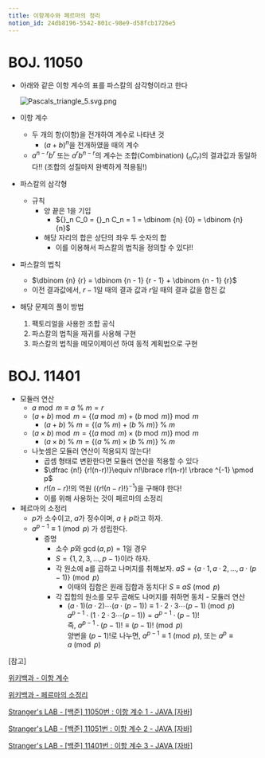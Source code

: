 ```yaml
---
title: 이항계수와 페르마의 정리
notion_id: 24db8196-5542-801c-98e9-d58fcb1726e5
---
```

  
# BOJ. 11050  
  
- 아래와 같은 이항 계수의 표를 파스칼의 삼각형이라고 한다  
  
    ![Pascals_triangle_5.svg.png](https://prod-files-secure.s3.us-west-2.amazonaws.com/ee9cb3f6-9bac-463c-ac07-0442097183e8/67dbf580-7a07-485d-ae36-3de4a6a96e17/Pascals_triangle_5.svg.png?X-Amz-Algorithm=AWS4-HMAC-SHA256&X-Amz-Content-Sha256=UNSIGNED-PAYLOAD&X-Amz-Credential=ASIAZI2LB4662CA5I6JJ%2F20251010%2Fus-west-2%2Fs3%2Faws4_request&X-Amz-Date=20251010T011401Z&X-Amz-Expires=3600&X-Amz-Security-Token=IQoJb3JpZ2luX2VjEEkaCXVzLXdlc3QtMiJHMEUCIQDan56xOAjhqyZsAG0FZOXekouZ5n2r2Q%2BfXI%2FgiNtnDQIgSasMe8tltz%2Beho1bkmHFL0EJEVqfKmAjNEUyjBvzruUqiAQI4v%2F%2F%2F%2F%2F%2F%2F%2F%2F%2FARAAGgw2Mzc0MjMxODM4MDUiDCi8NkbFfhJg2rk9dircAwP5FxiDbkg77JAr9sblZ9aJD%2BZNumTyrBrrIYvojMbtZZsodouXjC%2F6d09IKvdsgvsg7VhSDmgJvJliqOa3FEyNEA1hngtXqfwuLDYcEiIQi9eaEfCAgUVmUwvQykxe0WteB3Ing8Kf%2BBtgr8MR2TrH5AoV523cxmqtPB6N6qJLqaMbgzQaZ3XskEHaHx60zb7PXnXGBXkWnwYpQwm0pej9ZeAxCbrCV3N65a5Z64hyeYl0H9IQAHzSYL3EFEF9XHd612hdPvExxl0yJKBjHQN%2FBKe9qVfGIqYYEr6REEm2%2FzMOnsJBacGJy8CQEs5xrLCdJ%2BCWQ%2FAqI0F6gzwzIeAXGQdLpq72JimJ7sXy7gR6U25WIlC3CeK0Q7d6NxccITlqytiEPMUEnx0rOxMpBMEgS44ySlGmFSIP050OCKcNQOUJhbF3lzljyWOfNuRJEfGotRhAnjhTwNRAdZ0oYreh93dmU0w%2BZ6gtCI9LTbxyScixXC3kEsz1WCJaykluUFp6f2qw9U%2BVyH6wtK1IXDZVagRdaq9tn3SB1PkGYQKpN6Nla6vbO%2BqA%2FyGbLaa1PYK8LAhO1fOyg7x4D7S4yz%2FmhNcPj2GSmNVignEF%2FEtBc4WUs0Xfv1lIA81XMIKooccGOqUBYI4zzxv9OZd75JafAGg3MuoFH9BXAwmY61tRczQgb%2BENPdms4U3Fude6g0GZdfVCMRDbmChphgBZeSb9yFlf6jhMubJQuz8LEulK0K0QYAHE8bqTkT5f5mGpPt6%2BsYi0PGAP9Q%2FwcquqLVomDCJJE1tCqLerFIWHTWQeivwG%2FtSXgwGLmJ0yNDchCxEiXvfZprrUULSwGQgfAy9cJGWXjJ%2BIkHco&X-Amz-Signature=5ae7368463d57068a3b63fd1cca6d4bc6d393e265ab8fc9815a94d9689eb0bbb&X-Amz-SignedHeaders=host&x-amz-checksum-mode=ENABLED&x-id=GetObject)  
  
- 이항 계수  
    - 두 개의 항(이항)을 전개하여 계수로 나타낸 것  
        - $(a+b)^n$을 전개하였을 때의 계수  
    - $a^{n-r}b^r$ 또는 $a^rb^{n-r}$의 계수는 조합(Combination) (${}_nC_r$)의 결과값과 동일하다!! (조합의 성질마저 완벽하게 적용됨!)  
- 파스칼의 삼각형  
    - 규칙  
        - 양 끝은 1을 기입  
            - ${}_n C_0 = {}_n C_n = 1 = \dbinom {n} {0} = \dbinom {n} {n}$  
        - 해당 자리의 합은 상단의 좌우 두 숫자의 합  
            - 이를 이용해서 파스칼의 법칙을 정의할 수 있다!!  
- 파스칼의 법칙  
    - $\dbinom {n} {r} = \dbinom {n - 1} {r  - 1} + \dbinom {n - 1} {r}$  
    - 이전 결과값에서, $r-1$일 때의 결과 값과 $r$일 때의 결과 값을 합친 값  
- 해당 문제의 풀이 방법  
    1. 팩토리얼을 사용한 조합 공식  
    2. 파스칼의 법칙을 재귀를 사용해 구현  
    3. 파스칼의 법칙을 메모이제이션 하여 동적 계획법으로 구현  
  
# BOJ. 11401  
  
- 모듈러 연산  
    - $a \bmod m \equiv a \ \% \ m = r$  
    - $(a + b) \bmod m = \lbrace (a \bmod m) + (b \bmod m) \rbrace \bmod m$  
        - $(a + b) \ \% \ m = \lbrace (a \ \% \ m) + (b \ \% \ m) \rbrace \ \% \ m$  
    - $(a \times b) \bmod m = \lbrace (a \bmod m) \times (b \bmod m) \rbrace \bmod m$  
        - $(a \times b) \ \% \ m = \lbrace (a \ \% \ m) \times (b \ \% \ m) \rbrace \ \% \ m$  
    - 나눗셈은 모듈러 연산이 적용되지 않는다!  
        - 곱셈 형태로 변환한다면 모듈러 연산을 적용할 수 있다  
        - $\dfrac {n!} {r!(n-r)!}\equiv n!\lbrace r!(n-r)! \rbrace ^{-1} \pmod p$  
        - $r!(n-r)!$의 역원 ($\lbrace r!(n-r)! \rbrace ^ {-1}$)을 구해야 한다!  
        - 이를 위해 사용하는 것이 페르마의 소정리  
- 페르마의 소정리  
    - $p$가 소수이고, $a$가 정수이며,  $a \nmid p$라고 하자.  
    - $a^{p-1} \equiv 1 \pmod p$ 가 성립한다.  
        - 증명  
            - 소수 $p$와 $\gcd(a, p) = 1$일 경우  
            - $S = \lbrace 1,2,3,\dots, p-1 \rbrace$이라 하자.  
            - 각 원소에 a를 곱하고 나머지를 취해보자. $aS = \lbrace a \cdot 1, a \cdot 2, \dots, a \cdot (p-1) \rbrace \pmod p$  
                - 이때의 집합은 원래 집합과 동치다! $S \equiv aS \pmod p$  
            - 각 집합의 원소를 모두 곱해도 나머지를 취하면 동치 - 모듈러 연산  
                - $(a \cdot 1)(a \cdot 2) \cdots(a \cdot (p-1)) \equiv 1 \cdot 2 \cdot 3 \cdots (p-1) \pmod p$   
                $a^{p-1} \cdot (1 \cdot 2 \cdot 3 \cdots (p-1)) = a^{p-1} \cdot (p-1)!$   
                즉, $a^{p-1} \cdot (p-1)! \equiv (p-1)! \pmod p$  
                양변을 $(p-1)!$로 나누면, $a^{p-1} \equiv 1 \pmod p$, 또는 $a^p \equiv a \pmod p$  
  
[참고]  
  
  
[위키백과 - 이항 계수](https://ko.wikipedia.org/wiki/%EC%9D%B4%ED%95%AD_%EA%B3%84%EC%88%98)  
  
  
[위키백과 - 페르마의 소정리](https://ko.wikipedia.org/wiki/%ED%8E%98%EB%A5%B4%EB%A7%88%EC%9D%98_%EC%86%8C%EC%A0%95%EB%A6%AC)  
  
  
[Stranger's LAB - [백준] 11050번 : 이항 계수 1 - JAVA [자바]](https://st-lab.tistory.com/159)  
  
  
[Stranger's LAB - [백준] 11051번 : 이항 계수 2 - JAVA [자바]](https://st-lab.tistory.com/162)  
  
  
[Stranger's LAB - [백준] 11401번 : 이항 계수 3 - JAVA [자바]](https://st-lab.tistory.com/241)  
  
